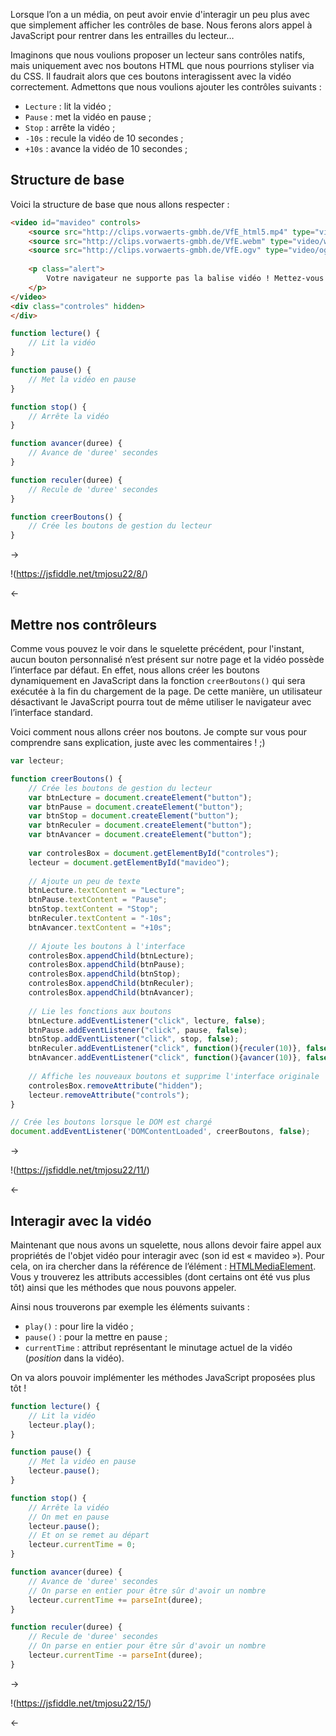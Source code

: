 Lorsque l’on a un média, on peut avoir envie d'interagir un peu plus avec que simplement afficher les contrôles de base. Nous ferons alors appel à JavaScript pour rentrer dans les entrailles du lecteur…

Imaginons que nous voulions proposer un lecteur sans contrôles natifs, mais uniquement avec nos boutons HTML que nous pourrions styliser via du CSS. Il faudrait alors que ces boutons interagissent avec la vidéo correctement. Admettons que nous voulions ajouter les contrôles suivants :

+ `Lecture` : lit la vidéo ;
+ `Pause` : met la vidéo en pause ;
+ `Stop` : arrête la vidéo ;
+ `-10s` : recule la vidéo de 10 secondes ;
+ `+10s` : avance la vidéo de 10 secondes ;

## Structure de base

Voici la structure de base que nous allons respecter :

```html
<video id="mavideo" controls>
    <source src="http://clips.vorwaerts-gmbh.de/VfE_html5.mp4" type="video/mp4">
    <source src="http://clips.vorwaerts-gmbh.de/VfE.webm" type="video/webm">
    <source src="http://clips.vorwaerts-gmbh.de/VfE.ogv" type="video/ogg">
    
    <p class="alert">
        Votre navigateur ne supporte pas la balise vidéo ! Mettez-vous à jour !
    </p>
</video>
<div class="controles" hidden>
</div>
```

```javascript
function lecture() {
    // Lit la vidéo
}

function pause() {
    // Met la vidéo en pause
}

function stop() {
    // Arrête la vidéo
}

function avancer(duree) {
    // Avance de 'duree' secondes
}

function reculer(duree) {
    // Recule de 'duree' secondes
}

function creerBoutons() {
    // Crée les boutons de gestion du lecteur
}
```

->

!(https://jsfiddle.net/tmjosu22/8/)

<-

## Mettre nos contrôleurs

Comme vous pouvez le voir dans le squelette précédent, pour l'instant, aucun bouton personnalisé n’est présent sur notre page et la vidéo possède l’interface par défaut. En effet, nous allons créer les boutons dynamiquement en JavaScript dans la fonction `creerBoutons()` qui sera exécutée à la fin du chargement de la page. De cette manière, un utilisateur désactivant le JavaScript pourra tout de même utiliser le navigateur avec l’interface standard.

Voici comment nous allons créer nos boutons. Je compte sur vous pour comprendre sans explication, juste avec les commentaires ! ;)

```javascript
var lecteur;

function creerBoutons() {
    // Crée les boutons de gestion du lecteur
    var btnLecture = document.createElement("button");
    var btnPause = document.createElement("button");
    var btnStop = document.createElement("button");
    var btnReculer = document.createElement("button");
    var btnAvancer = document.createElement("button");
    
    var controlesBox = document.getElementById("controles");
    lecteur = document.getElementById("mavideo");
    
    // Ajoute un peu de texte
    btnLecture.textContent = "Lecture";
    btnPause.textContent = "Pause";
    btnStop.textContent = "Stop";
    btnReculer.textContent = "-10s";
    btnAvancer.textContent = "+10s";
    
    // Ajoute les boutons à l'interface
    controlesBox.appendChild(btnLecture);
    controlesBox.appendChild(btnPause);
    controlesBox.appendChild(btnStop);
    controlesBox.appendChild(btnReculer);
    controlesBox.appendChild(btnAvancer);
    
    // Lie les fonctions aux boutons
    btnLecture.addEventListener("click", lecture, false);
    btnPause.addEventListener("click", pause, false);
    btnStop.addEventListener("click", stop, false);
    btnReculer.addEventListener("click", function(){reculer(10)}, false);
    btnAvancer.addEventListener("click", function(){avancer(10)}, false);
    
    // Affiche les nouveaux boutons et supprime l'interface originale
    controlesBox.removeAttribute("hidden");
    lecteur.removeAttribute("controls");
}

// Crée les boutons lorsque le DOM est chargé
document.addEventListener('DOMContentLoaded', creerBoutons, false);
```

->

!(https://jsfiddle.net/tmjosu22/11/)

<-

## Interagir avec la vidéo

Maintenant que nous avons un squelette, nous allons devoir faire appel aux propriétés de l'objet vidéo pour interagir avec (son id est « mavideo »). Pour cela, on ira chercher dans la référence de l’élément : [HTMLMediaElement](https://developer.mozilla.org/en-US/docs/Web/API/HTMLMediaElement). Vous y trouverez les attributs accessibles (dont certains ont été vus plus tôt) ainsi que les méthodes que nous pouvons appeler.

Ainsi nous trouverons par exemple les éléments suivants :

+ `play()` : pour lire la vidéo ;
+ `pause()` : pour la mettre en pause ;
+ `currentTime` : attribut représentant le minutage actuel de la vidéo (*position* dans la vidéo).

On va alors pouvoir implémenter les méthodes JavaScript proposées plus tôt !

```javascript
function lecture() {
    // Lit la vidéo
    lecteur.play();
}

function pause() {
    // Met la vidéo en pause
    lecteur.pause();
}

function stop() {
    // Arrête la vidéo
    // On met en pause
    lecteur.pause();
    // Et on se remet au départ
    lecteur.currentTime = 0;
}

function avancer(duree) {
    // Avance de 'duree' secondes
    // On parse en entier pour être sûr d'avoir un nombre
    lecteur.currentTime += parseInt(duree);
}

function reculer(duree) {
    // Recule de 'duree' secondes
    // On parse en entier pour être sûr d'avoir un nombre
    lecteur.currentTime -= parseInt(duree);
}
```

->

!(https://jsfiddle.net/tmjosu22/15/)

<-